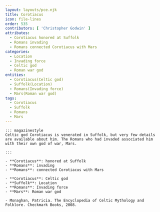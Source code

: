 ```yaml
---
layout: layouts/pce.njk
title: Corotiacus
icon: file-lines
order: 535
contributors: [ 'Christopher Godwin' ]
attributes:
  - Corotiacus honored at Suffolk
  - Romans invading
  - Romans connected Corotiacus with Mars
categories:
  - Location
  - Invading force
  - Celtic god
  - Roman war god
entities:
  - Corotiacus(Celtic god)
  - Suffolk(Location)
  - Romans(Invading force)
  - Mars(Roman war god)
tags:
  - Corotiacus
  - Suffolk
  - Romans
  - Mars
---
```

``` tab [group1:Info]
::: magazinestyle
Celtic god Corotiacus is venerated in Suffolk, but very few details are available about him. The Romans who had invaded associated him with their own god of war, Mars.

:::
```
``` tab [group1:Attributes]
- **Corotiacus**: honored at Suffolk
- **Romans**: invading
- **Romans**: connected Corotiacus with Mars
```
``` tab [group1:Entities]
- **Corotiacus**: Celtic god
- **Suffolk**: Location
- **Romans**: Invading force
- **Mars**: Roman war god
```
``` tab [group1:Sources]
- Monaghan, Patricia. The Encyclopedia of Celtic Mythology and Folklore. Checkmark Books, 2008.
```
